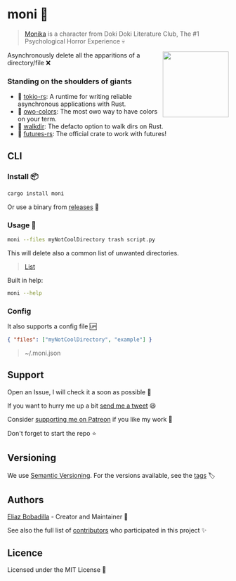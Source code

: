 # moni 💖

> [Monika](https://doki-doki-literature-club.fandom.com/wiki/Monika_(DDLC)) is a
> character from Doki Doki Literature Club, The #1 Psychological Horror
> Experience 💀

<img align="right" src="https://user-images.githubusercontent.com/71897736/161859124-10ce7b63-7827-443d-baf9-a272a4c67058.png" height="150px">

Asynchronously delete all the apparitions of a directory/file ❌

### Standing on the shoulders of giants

- 🗼 [tokio-rs](https://github.com/tokio-rs/tokio): A runtime for writing
  reliable asynchronous applications with Rust.
- 🤗 [owo-colors](https://github.com/jam1garner/owo-colors): The most owo way to
  have colors on your term.
- 🚶 [walkdir](https://github.com/BurntSushi/walkdir): The defacto option to walk
  dirs on Rust.
- 🔮 [futures-rs](https://github.com/rust-lang/futures-rs): The official crate to
  work with futures!

## CLI

### Install 📦

```sh
cargo install moni
```

Or use a binary from
[releases](https://github.com/UltiRequiem/moni/releases/latest) 🤖

### Usage 🏏

```sh
moni --files myNotCoolDirectory trash script.py
```

This will delete also a common list of unwanted directories.

> [List](./src/lib.rs#L6)

Built in help:

```sh
moni --help
```

### Config

It also supports a config file 🆙

```json
{ "files": ["myNotCoolDirectory", "example"] }
```

> ~/.moni.json

## Support

Open an Issue, I will check it a soon as possible 👀

If you want to hurry me up a bit
[send me a tweet](https://twitter.com/UltiRequiem) 😆

Consider [supporting me on Patreon](https://patreon.com/UltiRequiem) if you like
my work 🙏

Don't forget to start the repo ⭐

## Versioning

We use [Semantic Versioning](http://semver.org). For the versions available, see
the [tags](https://github.com/UltiRequiem/moni/tags) 🏷️

## Authors

[Eliaz Bobadilla](https://ultirequiem.com) - Creator and Maintainer 💪

See also the full list of
[contributors](https://github.com/UltiRequiem/moni/contributors) who
participated in this project ✨

## Licence

Licensed under the MIT License 📄
